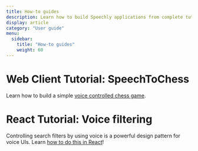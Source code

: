 ```yaml
---
title: How-to guides
description: Learn how to build Speechly applications from complete tutorials
display: article
category: "User guide"
menu:
  sidebar:
    title: "How-to guides"
    weight: 60
---
```


# Web Client Tutorial: SpeechToChess

Learn how to build a simple [voice controlled chess game](/tutorials/web-client/).

# React Tutorial: Voice filtering

Controlling search filters by using voice is a powerful design pattern for voice UIs.
Learn [how to do this in React](/tutorials/react/)!